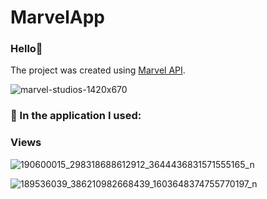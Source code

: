 # MarvelApp

### Hello👋
The project was created using [Marvel API](https://developer.marvel.com/). 

![marvel-studios-1420x670](https://user-images.githubusercontent.com/75734211/119407049-f5a8a380-bce3-11eb-9400-dada8041d744.jpg)


### :hammer: In the application I used:

### Views

![190600015_298318688612912_3644436831571555165_n](https://user-images.githubusercontent.com/75754448/119680426-77621380-be41-11eb-844a-2fccf071cdb1.jpg)








![189536039_386210982668439_1603648374755770197_n](https://user-images.githubusercontent.com/75754448/119681037-01aa7780-be42-11eb-868c-13d973b0779a.jpg)



